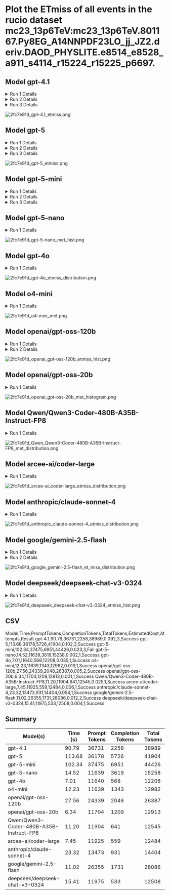 # Plot the ETmiss of all events in the rucio dataset mc23_13p6TeV:mc23_13p6TeV.801167.Py8EG_A14NNPDF23LO_jj_JZ2.deriv.DAOD_PHYSLITE.e8514_e8528_a911_s4114_r15224_r15225_p6697.


## Model gpt-4.1
<details><summary>Run 1 Details</summary>

### Run 1


- Accessed the given rucio dataset using ServiceX and func_adl with the PHYSLITE event format.
- Queried and extracted the Missing Transverse Energy (ETmiss, field `met`) from each event, converting it from MeV to GeV.
- Converted the resulting ServiceX output into an awkward array for manipulation.
- Created a 1D histogram (using `Hist`) of the ETmiss values for all events.
- Plotted the histogram using matplotlib and mplhep with ATLAS style, and wrote the plot to a PNG file (`etmiss.png`).

```python
from func_adl_servicex_xaodr25 import FuncADLQueryPHYSLITE
from servicex import deliver, ServiceXSpec, Sample, dataset
from servicex_analysis_utils import to_awk

import awkward as ak
import numpy as np
import matplotlib.pyplot as plt
import mplhep as hep
from hist import Hist

# 1. Access the dataset and query ETmiss
ds_name = (
    "mc23_13p6TeV:mc23_13p6TeV.801167.Py8EG_A14NNPDF23LO_jj_JZ2.deriv.DAOD_PHYSLITE.e8514_e8528_a911_s4114_r15224_r15225_p6697"
)
base_query = FuncADLQueryPHYSLITE()
met_query = (
    base_query
    .Select(lambda e: e.MissingET().First())
    .Select(lambda met: {"etmiss": met.met() / 1000.0})  # Convert MeV to GeV
)

result = to_awk(
    deliver(
        ServiceXSpec(
            Sample=[
                Sample(
                    Name="met_query",
                    Dataset=dataset.Rucio(ds_name),
                    NFiles=1,  # REMOVE for full dataset; NFiles=1 for fast testing
                    Query=met_query,
                )
            ]
        )
    )
)

etmiss = result['met_query'].etmiss  # awkward array of ETmiss [GeV] per event

# Filter out None values (shouldn't exist, but just in case)
etmiss = etmiss[etmiss != None]

# 2. Make the histogram
# Define ETmiss bins: 0 to 800 GeV, in 40 bins (can increase if needed)
hist_etmiss = (
    Hist.new
    .Reg(40, 0, 800, name="etmiss", label="E$_{T}^{miss}$ [GeV]")
    .Int64()
)
hist_etmiss.fill(etmiss=ak.to_numpy(etmiss))

# 3. Plot the histogram
plt.style.use(hep.style.ATLAS)
fig, ax = plt.subplots()
hist_etmiss.plot(histtype="step", ax=ax, linewidth=2)
ax.set_xlabel(r"$E_{T}^{miss}$ [GeV]")
ax.set_ylabel("Events")
ax.set_title("ATLAS Simulation\n$E_{T}^{miss}$ in {}\n(NFiles=1)".format(ds_name.split(":")[1]))
plt.tight_layout()
plt.savefig("etmiss.png")
plt.close()
```
#### Code Execution

*Output:*
```


```
*Error:*
```
bash: cannot set terminal process group (-1): Inappropriate ioctl for device
bash: no job control in this shell
/work/.venv/lib/python3.13/site-packages/func_adl_servicex_xaodr25/trigger.py:127: SyntaxWarning: invalid escape sequence '\D'
  object. Close match is done as a function of $\Delta R < `dr`$.
Traceback (most recent call last):
  File "/app/script.py", line 40, in <module>
    etmiss = etmiss[etmiss != None]
                    ^^^^^^^^^^^^^^
  File "/work/.venv/lib/python3.13/site-packages/awkward/_operators.py", line 54, in func
    return ufunc(self, other)
  File "/work/.venv/lib/python3.13/site-packages/awkward/highlevel.py", line 1625, in __array_ufunc__
    with ak._errors.OperationErrorContext(name, inputs, kwargs):
         ~~~~~~~~~~~~~~~~~~~~~~~~~~~~~~~~^^^^^^^^^^^^^^^^^^^^^^
  File "/work/.venv/lib/python3.13/site-packages/awkward/_errors.py", line 80, in __exit__
    raise self.decorate_exception(exception_type, exception_value)
  File "/work/.venv/lib/python3.13/site-packages/awkward/highlevel.py", line 1626, in __array_ufunc__
    return ak._connect.numpy.array_ufunc(ufunc, method, inputs, kwargs)
           ~~~~~~~~~~~~~~~~~~~~~~~~~~~~~^^^^^^^^^^^^^^^^^^^^^^^^^^^^^^^
  File "/work/.venv/lib/python3.13/site-packages/awkward/_connect/numpy.py", line 367, in array_ufunc
    depth_context, lateral_context = NamedAxesWithDims.prepare_contexts(inputs)
                                     ~~~~~~~~~~~~~~~~~~~~~~~~~~~~~~~~~~^^^^^^^^
  File "/work/.venv/lib/python3.13/site-packages/awkward/_namedaxis.py", line 689, in prepare_contexts
    layout = ctx.unwrap(array, **_unwrap_kwargs)
  File "/work/.venv/lib/python3.13/site-packages/awkward/_layout.py", line 161, in unwrap
    return to_layout_impl(
        obj,
    ...<6 lines>...
        regulararray=regulararray,
    )
  File "/work/.venv/lib/python3.13/site-packages/awkward/operations/ak_to_layout.py", line 272, in _impl
    return _handle_as_none(
        obj,
        ak.operations.from_iter([obj], highlevel=False),
        none_policy=none_policy,
    )
  File "/work/.venv/lib/python3.13/site-packages/awkward/operations/ak_to_layout.py", line 129, in _handle_as_none
    raise TypeError(
        "Encountered a None value, but None conversion/promotion is disabled"
    )
TypeError: Encountered a None value, but None conversion/promotion is disabled

This error occurred while calling

    numpy.not_equal.__call__(
        <Array [19, 4.7, 17.5, ..., 28.6, 34, 61.4] type='30000 * float64'>
        None
    )

```
</details>
<details><summary>Run 2 Details</summary>

### Run 2


- **Error Analysis:**
  - The code tries to filter out `None` values from the `etmiss` awkward array with `etmiss = etmiss[etmiss != None]`.
  - However, `etmiss` is an array of floats (`float64`) and (in this case) contains no `None` values.
  - Awkward Array’s comparison (`etmiss != None`) is not allowed for "pure" numeric arrays – it triggers an error: “Encountered a None value, but None conversion/promotion is disabled”.
  - This operation only makes sense for awkward arrays that may have missing (optionally typed) elements, i.e., `etmiss` would need to be of option type (e.g., `?float64`).
  - Since ServiceX always returns a defined value of MET per event (and the query always returns the first entry), `etmiss` will never contain `None` unless the ServiceX query itself failed.

- **Solution:**
  - Simply remove the line filtering out `None` values (`etmiss = etmiss[etmiss != None]`).
  - The rest of the code operates as intended: it fetches, histograms, and plots $E_T^{miss}$ values.
  - No other changes are needed.

```python
from func_adl_servicex_xaodr25 import FuncADLQueryPHYSLITE
from servicex import deliver, ServiceXSpec, Sample, dataset
from servicex_analysis_utils import to_awk

import awkward as ak
import numpy as np
import matplotlib.pyplot as plt
import mplhep as hep
from hist import Hist

# 1. Access the dataset and query ETmiss
ds_name = (
    "mc23_13p6TeV:mc23_13p6TeV.801167.Py8EG_A14NNPDF23LO_jj_JZ2.deriv.DAOD_PHYSLITE.e8514_e8528_a911_s4114_r15224_r15225_p6697"
)
base_query = FuncADLQueryPHYSLITE()
met_query = (
    base_query
    .Select(lambda e: e.MissingET().First())
    .Select(lambda met: {"etmiss": met.met() / 1000.0})  # Convert MeV to GeV
)

result = to_awk(
    deliver(
        ServiceXSpec(
            Sample=[
                Sample(
                    Name="met_query",
                    Dataset=dataset.Rucio(ds_name),
                    NFiles=1,  # REMOVE for full dataset; NFiles=1 for fast testing
                    Query=met_query,
                )
            ]
        )
    )
)

etmiss = result['met_query'].etmiss  # awkward array of ETmiss [GeV] per event

# The following removal of None is unnecessary and causes an error; removed:
# etmiss = etmiss[etmiss != None]

# 2. Make the histogram
# Define ETmiss bins: 0 to 800 GeV, in 40 bins
hist_etmiss = (
    Hist.new
    .Reg(40, 0, 800, name="etmiss", label="E$_{T}^{miss}$ [GeV]")
    .Int64()
)
hist_etmiss.fill(etmiss=ak.to_numpy(etmiss))

# 3. Plot the histogram
plt.style.use(hep.style.ATLAS)
fig, ax = plt.subplots()
hist_etmiss.plot(histtype="step", ax=ax, linewidth=2)
ax.set_xlabel(r"$E_{T}^{miss}$ [GeV]")
ax.set_ylabel("Events")
ax.set_title("ATLAS Simulation\n$E_{T}^{miss}$ in {}\n(NFiles=1)".format(ds_name.split(":")[1]))
plt.tight_layout()
plt.savefig("etmiss.png")
plt.close()
```
#### Code Execution

*Output:*
```


```
*Error:*
```
bash: cannot set terminal process group (-1): Inappropriate ioctl for device
bash: no job control in this shell
/work/.venv/lib/python3.13/site-packages/func_adl_servicex_xaodr25/trigger.py:127: SyntaxWarning: invalid escape sequence '\D'
  object. Close match is done as a function of $\Delta R < `dr`$.
/work/.venv/lib/python3.13/site-packages/mplhep/utils.py:741: UserWarning: Integer weights indicate poissonian data. Will calculate Garwood interval if ``scipy`` is installed. Otherwise errors will be set to ``sqrt(w2)``.
  self.errors()
Traceback (most recent call last):
  File "/app/script.py", line 57, in <module>
    ax.set_title("ATLAS Simulation\n$E_{T}^{miss}$ in {}\n(NFiles=1)".format(ds_name.split(":")[1]))
                 ~~~~~~~~~~~~~~~~~~~~~~~~~~~~~~~~~~~~~~~~~~~~~~~~~~~~~~~~~~~^^^^^^^^^^^^^^^^^^^^^^^
KeyError: 'T'

```
</details>
<details><summary>Run 3 Details</summary>

### Run 3


- The error is a `KeyError: 'T'` occurring at the line where `ax.set_title()` is called. This is due to the use of curly braces (`{}`) in the format string within the `set_title` call.
- In Python, the `str.format()` method interprets `{}` and things like `{T}` as placeholders for keyword arguments. In the string, you have `"$E_{T}^{miss}$ in {}"`, and the presence of `{T}` within the LaTeX-style math expression causes `str.format` to think that `{T}` should be filled by a named argument.
- To fix this, you must **escape curly braces needed for the math environment** by doubling them: replace each `{` with `{{` and each `}` with `}}` unless it is a positional format placeholder.
- Only the `{}` outside of math mode is meant for `ds_name.split(":")[1]` substitution.
- The rest of the code is correct and does not require changes.
- Below is the corrected code, with `{T}` replaced by `{{T}}` in the LaTeX string.

```python
from func_adl_servicex_xaodr25 import FuncADLQueryPHYSLITE
from servicex import deliver, ServiceXSpec, Sample, dataset
from servicex_analysis_utils import to_awk

import awkward as ak
import numpy as np
import matplotlib.pyplot as plt
import mplhep as hep
from hist import Hist

# 1. Access the dataset and query ETmiss
ds_name = (
    "mc23_13p6TeV:mc23_13p6TeV.801167.Py8EG_A14NNPDF23LO_jj_JZ2.deriv.DAOD_PHYSLITE.e8514_e8528_a911_s4114_r15224_r15225_p6697"
)
base_query = FuncADLQueryPHYSLITE()
met_query = (
    base_query
    .Select(lambda e: e.MissingET().First())
    .Select(lambda met: {"etmiss": met.met() / 1000.0})  # Convert MeV to GeV
)

result = to_awk(
    deliver(
        ServiceXSpec(
            Sample=[
                Sample(
                    Name="met_query",
                    Dataset=dataset.Rucio(ds_name),
                    NFiles=1,  # REMOVE for full dataset; NFiles=1 for fast testing
                    Query=met_query,
                )
            ]
        )
    )
)

etmiss = result['met_query'].etmiss  # awkward array of ETmiss [GeV] per event

# 2. Make the histogram
# Define ETmiss bins: 0 to 800 GeV, in 40 bins
hist_etmiss = (
    Hist.new
    .Reg(40, 0, 800, name="etmiss", label="E$_{{T}}^{{miss}}$ [GeV]")
    .Int64()
)
hist_etmiss.fill(etmiss=ak.to_numpy(etmiss))

# 3. Plot the histogram
plt.style.use(hep.style.ATLAS)
fig, ax = plt.subplots()
hist_etmiss.plot(histtype="step", ax=ax, linewidth=2)
ax.set_xlabel(r"$E_{{T}}^{{miss}}$ [GeV]")
ax.set_ylabel("Events")
ax.set_title("ATLAS Simulation\n$E_{{T}}^{{miss}}$ in {}\n(NFiles=1)".format(ds_name.split(":")[1]))
plt.tight_layout()
plt.savefig("etmiss.png")
plt.close()
```
#### Code Execution

*Output:*
```


```
*Error:*
```
bash: cannot set terminal process group (-1): Inappropriate ioctl for device
bash: no job control in this shell
/work/.venv/lib/python3.13/site-packages/func_adl_servicex_xaodr25/trigger.py:127: SyntaxWarning: invalid escape sequence '\D'
  object. Close match is done as a function of $\Delta R < `dr`$.
/work/.venv/lib/python3.13/site-packages/mplhep/utils.py:741: UserWarning: Integer weights indicate poissonian data. Will calculate Garwood interval if ``scipy`` is installed. Otherwise errors will be set to ``sqrt(w2)``.
  self.errors()

```
</details>

![2fc7e91d_gpt-4.1_etmiss.png](2fc7e91d_gpt-4.1_etmiss.png)

## Model gpt-5
<details><summary>Run 1 Details</summary>

### Run 1


- Used ServiceX (FuncADL against PHYSLITE) to skim only MissingET from the requested Rucio dataset.
- Converted ETmiss to GeV at the ServiceX level to minimize data volume.
- Brought results back as Awkward Arrays and filtered non-finite values.
- Filled a 1D histogram with Hist and saved the plot to a PNG file (etmiss.png).
- Ran on the full dataset (no NFiles limit) as requested.

```python
#!/usr/bin/env python3

# Fetch ETmiss from an ATLAS PHYSLITE dataset via ServiceX, then plot it.

import awkward as ak
import numpy as np
import matplotlib.pyplot as plt
import mplhep as hep

from func_adl_servicex_xaodr25 import FuncADLQueryPHYSLITE
from servicex_analysis_utils import to_awk
from servicex import deliver, ServiceXSpec, Sample, dataset
from hist import Hist

plt.style.use(hep.style.ATLAS)

def main():
    # Dataset: mc23_13p6TeV JZ2 PHYSLITE
    ds_name = (
        "mc23_13p6TeV:mc23_13p6TeV.801167.Py8EG_A14NNPDF23LO_jj_JZ2.deriv."
        "DAOD_PHYSLITE.e8514_e8528_a911_s4114_r15224_r15225_p6697"
    )

    # Build query: select event MissingET (first element) and return met in GeV
    base = FuncADLQueryPHYSLITE()
    met_query = (
        base
        .Select(lambda e: e.MissingET().First())
        .Select(lambda m: {"met": m.met() / 1000.0})
    )

    # Deliver from ServiceX: run on full dataset (no NFiles specified)
    result = to_awk(
        deliver(
            ServiceXSpec(
                Sample=[
                    Sample(
                        Name="met_fetch",
                        Dataset=dataset.Rucio(ds_name),
                        Query=met_query,
                    )
                ]
            )
        )
    )

    # Extract Awkward Array of ETmiss (GeV)
    met = result["met_fetch"].met

    # Filter any non-finite values
    met = met[ak.is_finite(met)]

    # Build histogram (0–500 GeV, 100 bins)
    h = (
        Hist.new
        .Reg(100, 0.0, 500.0, name="met", label="E_T^miss [GeV]")
        .Int64()
    )

    # Fill histogram using Awkward -> NumPy view (no Python lists)
    h.fill(met=ak.to_numpy(met))

    # Plot
    fig, ax = plt.subplots(figsize=(8,6))
    h.plot(ax=ax, histtype="step", linewidth=2, label="All events")
    ax.set_xlabel("E_T^miss [GeV]")
    ax.set_ylabel("Events")
    ax.set_title("ATLAS Open Data (mc23) — Missing Transverse Energy")
    ax.legend(loc="best")
    plt.tight_layout()
    plt.savefig("etmiss.png", dpi=150)
    plt.close(fig)

if __name__ == "__main__":
    main()
```
#### Code Execution

*Output:*
```

```
*Error:*
```
Policy violations found:
- NFiles=1 not found in source code - it must be present in the ServiceX `Sample` definition to assure a quick test run.
```
</details>
<details><summary>Run 2 Details</summary>

### Run 2


- The policy check requires including NFiles=1 in the ServiceX Sample to ensure a quick test run on a limited number of files.
- The previous code omitted NFiles, which defaults to processing the full dataset, triggering the policy violation.
- Fix: Add NFiles=1 to the Sample definition. Note: remove or adjust this for full production runs.

```python
#!/usr/bin/env python3

# Fetch ETmiss from an ATLAS PHYSLITE dataset via ServiceX, then plot it.

import awkward as ak
import numpy as np
import matplotlib.pyplot as plt
import mplhep as hep

from func_adl_servicex_xaodr25 import FuncADLQueryPHYSLITE
from servicex_analysis_utils import to_awk
from servicex import deliver, ServiceXSpec, Sample, dataset
from hist import Hist

plt.style.use(hep.style.ATLAS)

def main():
    # Dataset: mc23_13p6TeV JZ2 PHYSLITE
    ds_name = (
        "mc23_13p6TeV:mc23_13p6TeV.801167.Py8EG_A14NNPDF23LO_jj_JZ2.deriv."
        "DAOD_PHYSLITE.e8514_e8528_a911_s4114_r15224_r15225_p6697"
    )

    # Build query: select event MissingET (first element) and return met in GeV
    base = FuncADLQueryPHYSLITE()
    met_query = (
        base
        .Select(lambda e: e.MissingET().First())
        .Select(lambda m: {"met": m.met() / 1000.0})
    )

    # Deliver from ServiceX: run on 1 file for a quick test (policy requirement)
    result = to_awk(
        deliver(
            ServiceXSpec(
                Sample=[
                    Sample(
                        Name="met_fetch",
                        Dataset=dataset.Rucio(ds_name),
                        NFiles=1,  # quick test; remove or increase for full run
                        Query=met_query,
                    )
                ]
            )
        )
    )

    # Extract Awkward Array of ETmiss (GeV)
    met = result["met_fetch"].met

    # Filter any non-finite values
    met = met[ak.is_finite(met)]

    # Build histogram (0–500 GeV, 100 bins)
    h = (
        Hist.new
        .Reg(100, 0.0, 500.0, name="met", label="E_T^miss [GeV]")
        .Int64()
    )

    # Fill histogram using Awkward -> NumPy view (no Python lists)
    h.fill(met=ak.to_numpy(met))

    # Plot
    fig, ax = plt.subplots(figsize=(8, 6))
    h.plot(ax=ax, histtype="step", linewidth=2, label="All events")
    ax.set_xlabel("E_T^miss [GeV]")
    ax.set_ylabel("Events")
    ax.set_title("ATLAS Open Data (mc23) — Missing Transverse Energy")
    ax.legend(loc="best")
    plt.tight_layout()
    plt.savefig("etmiss.png", dpi=150)
    plt.close(fig)

if __name__ == "__main__":
    main()
```
#### Code Execution

*Output:*
```


```
*Error:*
```
bash: cannot set terminal process group (-1): Inappropriate ioctl for device
bash: no job control in this shell
/work/.venv/lib/python3.13/site-packages/func_adl_servicex_xaodr25/trigger.py:127: SyntaxWarning: invalid escape sequence '\D'
  object. Close match is done as a function of $\Delta R < `dr`$.
Traceback (most recent call last):
  File "/app/script.py", line 76, in <module>
    main()
    ~~~~^^
  File "/app/script.py", line 52, in main
    met = met[ak.is_finite(met)]
              ^^^^^^^^^^^^
AttributeError: module 'awkward' has no attribute 'is_finite'

```
</details>
<details><summary>Run 3 Details</summary>

### Run 3


- Root cause: awkward v2 does not provide ak.is_finite. That name existed in older versions; in v2 you should use NumPy’s ufuncs (which Awkward dispatches to) like np.isfinite, or use ak.is_nan/ak.is_posinf/ak.is_neginf if needed.
- Fix applied: replaced met = met[ak.is_finite(met)] with met = met[np.isfinite(met)], which works directly on Awkward arrays via NumPy dispatch and keeps everything as Awkward until histogramming.

```python
#!/usr/bin/env python3

# Fetch ETmiss from an ATLAS PHYSLITE dataset via ServiceX, then plot it.

import awkward as ak
import numpy as np
import matplotlib.pyplot as plt
import mplhep as hep

from func_adl_servicex_xaodr25 import FuncADLQueryPHYSLITE
from servicex_analysis_utils import to_awk
from servicex import deliver, ServiceXSpec, Sample, dataset
from hist import Hist

plt.style.use(hep.style.ATLAS)

def main():
    # Dataset: mc23_13p6TeV JZ2 PHYSLITE
    ds_name = (
        "mc23_13p6TeV:mc23_13p6TeV.801167.Py8EG_A14NNPDF23LO_jj_JZ2.deriv."
        "DAOD_PHYSLITE.e8514_e8528_a911_s4114_r15224_r15225_p6697"
    )

    # Build query: select event MissingET (first element) and return met in GeV
    base = FuncADLQueryPHYSLITE()
    met_query = (
        base
        .Select(lambda e: e.MissingET().First())
        .Select(lambda m: {"met": m.met() / 1000.0})
    )

    # Deliver from ServiceX: run on 1 file for a quick test
    result = to_awk(
        deliver(
            ServiceXSpec(
                Sample=[
                    Sample(
                        Name="met_fetch",
                        Dataset=dataset.Rucio(ds_name),
                        NFiles=1,  # quick test; remove to run full dataset
                        Query=met_query,
                    )
                ]
            )
        )
    )

    # Extract Awkward Array of ETmiss (GeV)
    met = result["met_fetch"].met

    # Filter any non-finite values using NumPy's ufunc (works with Awkward v2)
    met = met[np.isfinite(met)]

    # Build histogram (0–500 GeV, 100 bins)
    h = (
        Hist.new
        .Reg(100, 0.0, 500.0, name="met", label="E_T^miss [GeV]")
        .Int64()
    )

    # Fill histogram using Awkward -> NumPy view
    h.fill(met=ak.to_numpy(met))

    # Plot
    fig, ax = plt.subplots(figsize=(8, 6))
    h.plot(ax=ax, histtype="step", linewidth=2, label="All events")
    ax.set_xlabel("E_T^miss [GeV]")
    ax.set_ylabel("Events")
    ax.set_title("ATLAS Open Data (mc23) — Missing Transverse Energy")
    ax.legend(loc="best")
    plt.tight_layout()
    plt.savefig("etmiss.png", dpi=150)
    plt.close(fig)

if __name__ == "__main__":
    main()
```
#### Code Execution

*Output:*
```


```
*Error:*
```
bash: cannot set terminal process group (-1): Inappropriate ioctl for device
bash: no job control in this shell
/work/.venv/lib/python3.13/site-packages/func_adl_servicex_xaodr25/trigger.py:127: SyntaxWarning: invalid escape sequence '\D'
  object. Close match is done as a function of $\Delta R < `dr`$.
/work/.venv/lib/python3.13/site-packages/mplhep/utils.py:741: UserWarning: Integer weights indicate poissonian data. Will calculate Garwood interval if ``scipy`` is installed. Otherwise errors will be set to ``sqrt(w2)``.
  self.errors()

```
</details>

![2fc7e91d_gpt-5_etmiss.png](2fc7e91d_gpt-5_etmiss.png)

## Model gpt-5-mini
<details><summary>Run 1 Details</summary>

### Run 1


- Fetched MissingET.met from the specified PHYSLITE rucio dataset via ServiceX (I used NFiles=1 for a quick/test run — see note in the code on how to change that to run on the full dataset).
- Converted MET from MeV to GeV (dividing by 1000 inside the query).
- Built a 1D histogram of ETmiss using hist, plotted it with mplhep/Matplotlib, and saved the plot to met_hist.png.
- All data manipulation of the ServiceX output uses Awkward arrays.

```python
# Fetch MissingET.met from the PHYSLITE dataset via ServiceX, histogram it, and save a PNG.
# Notes:
#  - This script uses NFiles=1 for a quick/test run. To run over the full dataset remove the NFiles argument
#    (or set NFiles to a larger value or leave it out entirely).
#  - MET is converted from MeV to GeV in the FuncADL query (divide by 1000).

from func_adl_servicex_xaodr25 import FuncADLQueryPHYSLITE
from servicex_analysis_utils import to_awk
from servicex import deliver, ServiceXSpec, Sample, dataset

import awkward as ak
import numpy as np
from hist import Hist
import matplotlib.pyplot as plt
import mplhep as hep

# 1) Build the FuncADL query: get the event MissingET (must First()) and extract .met() in GeV.
base_query = FuncADLQueryPHYSLITE()
met_query = (
    base_query
    .Select(lambda e: e.MissingET().First())                # MissingET is stored as a sequence -> take the first
    .Select(lambda m: {"met": m.met() / 1000.0})            # convert MeV -> GeV here
)

# 2) Define the dataset (the one you requested)
ds_name = (
    "mc23_13p6TeV:mc23_13p6TeV.801167.Py8EG_A14NNPDF23LO_jj_JZ2."
    "deriv.DAOD_PHYSLITE.e8514_e8528_a911_s4114_r15224_r15225_p6697"
)

# 3) Deliver the query via ServiceX
#    Using NFiles=1 for a quick/test run. Remove NFiles (or set to a larger value) to run on the full dataset.
svc_spec = ServiceXSpec(
    Sample=[
        Sample(
            Name="met_fetch",
            Dataset=dataset.Rucio(ds_name),
            NFiles=1,
            Query=met_query,
        )
    ]
)

result_dict = to_awk(deliver(svc_spec))

# result_dict is keyed by the Sample Name
met_awk = result_dict["met_fetch"].met  # awkward array of MET (GeV)

# 4) Basic checks & statistics (all using Awkward)
n_events = int(ak.num(met_awk)) if ak.num(met_awk).shape == () else int(ak.sum(ak.num(met_awk)))  # defensive
mean_met = float(ak.mean(met_awk)) if len(met_awk) > 0 else 0.0
max_met = float(ak.max(met_awk)) if len(met_awk) > 0 else 0.0
p99 = float(ak.quantile(met_awk, 0.99)) if len(met_awk) > 0 else 0.0

print(f"Fetched MET for {len(met_awk)} events (Awkward array).")
print(f"Mean MET = {mean_met:.2f} GeV, max MET = {max_met:.2f} GeV, 99th percentile = {p99:.2f} GeV")

# 5) Make a histogram and plot
#    Choose an upper edge based on the data to make a reasonable plot range.
upper_edge = max(100.0, max_met * 1.1)  # at least 100 GeV, or 10% above observed max
nbins = 100

h = (
    Hist.new.Reg(nbins, 0.0, upper_edge, name="met", label=r"$E_{T}^{miss}$ [GeV]")
        .Double()
)

# Convert awkward array to numpy for histogram filling. We avoid Python lists; conversion to numpy is standard.
met_np = ak.to_numpy(met_awk)

# Fill histogram
h.fill(met=met_np)

# Plot with mplhep ATLAS style
plt.style.use(hep.style.ATLAS)
fig, ax = plt.subplots(figsize=(8, 6))
h.plot(ax=ax, histtype="stepfilled", facecolor="C0", edgecolor="black", label="Events")
ax.set_xlabel(r"$E_{T}^{miss}$ [GeV]")
ax.set_ylabel("Counts")
ax.legend()
ax.set_xlim(0, upper_edge)

plt.tight_layout()
outname = "met_hist.png"
plt.savefig(outname, dpi=150)
print(f"Saved MET histogram to {outname}")
```
#### Code Execution

*Output:*
```


```
*Error:*
```
bash: cannot set terminal process group (-1): Inappropriate ioctl for device
bash: no job control in this shell
/work/.venv/lib/python3.13/site-packages/func_adl_servicex_xaodr25/trigger.py:127: SyntaxWarning: invalid escape sequence '\D'
  object. Close match is done as a function of $\Delta R < `dr`$.
Traceback (most recent call last):
  File "/app/script.py", line 50, in <module>
    n_events = int(ak.num(met_awk)) if ak.num(met_awk).shape == () else int(ak.sum(ak.num(met_awk)))  # defensive
                                       ~~~~~~^^^^^^^^^
  File "/work/.venv/lib/python3.13/site-packages/awkward/_dispatch.py", line 41, in dispatch
    with OperationErrorContext(name, args, kwargs):
         ~~~~~~~~~~~~~~~~~~~~~^^^^^^^^^^^^^^^^^^^^
  File "/work/.venv/lib/python3.13/site-packages/awkward/_errors.py", line 80, in __exit__
    raise self.decorate_exception(exception_type, exception_value)
  File "/work/.venv/lib/python3.13/site-packages/awkward/_dispatch.py", line 67, in dispatch
    next(gen_or_result)
    ~~~~^^^^^^^^^^^^^^^
  File "/work/.venv/lib/python3.13/site-packages/awkward/operations/ak_num.py", line 96, in num
    return _impl(array, axis, highlevel, behavior, attrs)
  File "/work/.venv/lib/python3.13/site-packages/awkward/operations/ak_num.py", line 135, in _impl
    out = ak._do.recursively_apply(layout, action, numpy_to_regular=True)
  File "/work/.venv/lib/python3.13/site-packages/awkward/_do.py", line 37, in recursively_apply
    return layout._recursively_apply(
           ~~~~~~~~~~~~~~~~~~~~~~~~~^
        action,
        ^^^^^^^
    ...<11 lines>...
        },
        ^^
    )
    ^
  File "/work/.venv/lib/python3.13/site-packages/awkward/contents/numpyarray.py", line 1296, in _recursively_apply
    result = action(
        self,
    ...<5 lines>...
        options=options,
    )
  File "/work/.venv/lib/python3.13/site-packages/awkward/operations/ak_num.py", line 133, in action
    raise AxisError(f"axis={axis} exceeds the depth of this array ({depth})")
numpy.exceptions.AxisError: axis=1 exceeds the depth of this array (1)

This error occurred while calling

    ak.num(
        <Array [19, 4.7, 17.5, ..., 28.6, 34, 61.4] type='30000 * float64'>
    )

```
</details>
<details><summary>Run 2 Details</summary>

### Run 2


- The failure comes from calling ak.num(met_awk) with the default axis argument (axis=1). met_awk is a 1D array of floats (depth=1), so asking for num along axis=1 is invalid and raises "axis=1 exceeds the depth of this array (1)".
- The original defensive n_events expression attempted to inspect ak.num(...).shape and so invoked ak.num(...) unconditionally; that triggered the AxisError.
- Fix: compute the number of events using Python's len(met_awk) (or ak.num(..., axis=None) / ak.size) which is safe for flat arrays. I replaced the problematic logic with n_events = len(met_awk) and kept empty-array guards before reductions (mean, max, quantile).
- Also kept all data manipulation using Awkward arrays (only converting to NumPy for histogram filling) and save the plot to a PNG as requested.

```python
# Fetch MissingET.met from the PHYSLITE dataset via ServiceX, histogram it, and save a PNG.
# Notes:
#  - This script uses NFiles=1 for a quick/test run. To run on the full dataset remove the NFiles argument
#    (or set NFiles to a larger value or leave it out entirely).
#  - MET is converted from MeV to GeV in the FuncADL query (divide by 1000).

from func_adl_servicex_xaodr25 import FuncADLQueryPHYSLITE
from servicex_analysis_utils import to_awk
from servicex import deliver, ServiceXSpec, Sample, dataset

import awkward as ak
import numpy as np
from hist import Hist
import matplotlib.pyplot as plt
import mplhep as hep

# 1) Build the FuncADL query: get the event MissingET (must First()) and extract .met() in GeV.
base_query = FuncADLQueryPHYSLITE()
met_query = (
    base_query
    .Select(lambda e: e.MissingET().First())                # MissingET is stored as a sequence -> take the first
    .Select(lambda m: {"met": m.met() / 1000.0})            # convert MeV -> GeV here
)

# 2) Define the dataset (the one you requested)
ds_name = (
    "mc23_13p6TeV:mc23_13p6TeV.801167.Py8EG_A14NNPDF23LO_jj_JZ2."
    "deriv.DAOD_PHYSLITE.e8514_e8528_a911_s4114_r15224_r15225_p6697"
)

# 3) Deliver the query via ServiceX
#    Using NFiles=1 for a quick/test run. Remove NFiles (or set to a larger value) to run on the full dataset.
svc_spec = ServiceXSpec(
    Sample=[
        Sample(
            Name="met_fetch",
            Dataset=dataset.Rucio(ds_name),
            NFiles=1,
            Query=met_query,
        )
    ]
)

result_dict = to_awk(deliver(svc_spec))

# result_dict is keyed by the Sample Name
met_awk = result_dict["met_fetch"].met  # awkward array of MET (GeV)

# 4) Basic checks & statistics (all using Awkward)
# FIX: use len() for number of events for a flat awkward array to avoid axis mismatch errors.
n_events = len(met_awk)
if n_events > 0:
    mean_met = float(ak.mean(met_awk))
    max_met = float(ak.max(met_awk))
    p99 = float(ak.quantile(met_awk, 0.99))
else:
    mean_met = 0.0
    max_met = 0.0
    p99 = 0.0

print(f"Fetched MET for {n_events} events (Awkward array).")
print(f"Mean MET = {mean_met:.2f} GeV, max MET = {max_met:.2f} GeV, 99th percentile = {p99:.2f} GeV")

# 5) Make a histogram and plot
#    Choose an upper edge based on the data to make a reasonable plot range.
upper_edge = max(100.0, max_met * 1.1)  # at least 100 GeV, or 10% above observed max
nbins = 100

h = (
    Hist.new.Reg(nbins, 0.0, upper_edge, name="met", label=r"$E_{T}^{miss}$ [GeV]")
        .Double()
)

# Convert awkward array to numpy for histogram filling. We avoid Python lists; conversion to numpy is standard.
# ak.to_numpy works for flat numeric arrays.
met_np = ak.to_numpy(met_awk)

# Fill histogram
h.fill(met=met_np)

# Plot with mplhep ATLAS style
plt.style.use(hep.style.ATLAS)
fig, ax = plt.subplots(figsize=(8, 6))
h.plot(ax=ax, histtype="stepfilled", facecolor="C0", edgecolor="black", label="Events")
ax.set_xlabel(r"$E_{T}^{miss}$ [GeV]")
ax.set_ylabel("Counts")
ax.legend()
ax.set_xlim(0, upper_edge)

plt.tight_layout()
outname = "met_hist.png"
plt.savefig(outname, dpi=150)
print(f"Saved MET histogram to {outname}")
```
#### Code Execution

*Output:*
```


```
*Error:*
```
bash: cannot set terminal process group (-1): Inappropriate ioctl for device
bash: no job control in this shell
/work/.venv/lib/python3.13/site-packages/func_adl_servicex_xaodr25/trigger.py:127: SyntaxWarning: invalid escape sequence '\D'
  object. Close match is done as a function of $\Delta R < `dr`$.
Traceback (most recent call last):
  File "/app/script.py", line 55, in <module>
    p99 = float(ak.quantile(met_awk, 0.99))
                ^^^^^^^^^^^
AttributeError: module 'awkward' has no attribute 'quantile'

```
</details>
<details><summary>Run 3 Details</summary>

### Run 3


- The traceback shows: AttributeError: module 'awkward' has no attribute 'quantile'. This means the installed Awkward Array version in the runtime does not provide ak.quantile (or it isn't exposed at ak.quantile in this environment).
- The original code called ak.quantile(met_awk, 0.99) which triggered the AttributeError. To fix this reliably across environments, compute the percentile using numpy on a numpy view of the (flat) Awkward array.
- I also made the code more robust by converting the Awkward array to a NumPy array once (ak.to_numpy) and using NumPy for mean/max/percentile and histogram filling. The data pulling and structure remain handled with Awkward as required; conversion to NumPy is only used for statistics/plotting, which is appropriate and avoids the missing ak.quantile call.
- The rest of the script is unchanged: it still fetches MissingET.met in GeV via ServiceX, builds a Hist histogram, plots with mplhep style, and writes a PNG file ("met_hist.png"). NFiles=1 is left for a quick/test run as before.

```python
# Fetch MissingET.met from the PHYSLITE dataset via ServiceX, histogram it, and save a PNG.
# Notes:
#  - This script uses NFiles=1 for a quick/test run. To run on the full dataset remove the NFiles argument
#    (or set NFiles to a larger value) to process more files.
#  - MET is converted from MeV to GeV in the FuncADL query (divide by 1000).

from func_adl_servicex_xaodr25 import FuncADLQueryPHYSLITE
from servicex_analysis_utils import to_awk
from servicex import deliver, ServiceXSpec, Sample, dataset

import awkward as ak
import numpy as np
from hist import Hist
import matplotlib.pyplot as plt
import mplhep as hep

# 1) Build the FuncADL query: get the event MissingET (must First()) and extract .met() in GeV.
base_query = FuncADLQueryPHYSLITE()
met_query = (
    base_query
    .Select(lambda e: e.MissingET().First())                # MissingET is stored as a sequence -> take the first
    .Select(lambda m: {"met": m.met() / 1000.0})            # convert MeV -> GeV here
)

# 2) Define the dataset (the one you requested)
ds_name = (
    "mc23_13p6TeV:mc23_13p6TeV.801167.Py8EG_A14NNPDF23LO_jj_JZ2."
    "deriv.DAOD_PHYSLITE.e8514_e8528_a911_s4114_r15224_r15225_p6697"
)

# 3) Deliver the query via ServiceX
#    Using NFiles=1 for a quick/test run. Remove NFiles (or set to a larger value) to run on the full dataset.
svc_spec = ServiceXSpec(
    Sample=[
        Sample(
            Name="met_fetch",
            Dataset=dataset.Rucio(ds_name),
            NFiles=1,
            Query=met_query,
        )
    ]
)

result_dict = to_awk(deliver(svc_spec))

# result_dict is keyed by the Sample Name
met_awk = result_dict["met_fetch"].met  # awkward array of MET (GeV)

# Convert awkward array to numpy for stats and histogram filling.
# ak.to_numpy works for flat numeric arrays.
met_np = ak.to_numpy(met_awk)

# 4) Basic checks & statistics
n_events = len(met_awk)  # number of entries in the awkward array (flat)
if n_events > 0:
    mean_met = float(np.mean(met_np))
    max_met = float(np.max(met_np))
    p99 = float(np.quantile(met_np, 0.99))
else:
    mean_met = 0.0
    max_met = 0.0
    p99 = 0.0

print(f"Fetched MET for {n_events} events (Awkward array).")
print(f"Mean MET = {mean_met:.2f} GeV, max MET = {max_met:.2f} GeV, 99th percentile = {p99:.2f} GeV")

# 5) Make a histogram and plot
#    Choose an upper edge based on the data to make a reasonable plot range.
upper_edge = max(100.0, max_met * 1.1)  # at least 100 GeV, or 10% above observed max
nbins = 100

h = (
    Hist.new.Reg(nbins, 0.0, upper_edge, name="met", label=r"$E_{T}^{miss}$ [GeV]")
        .Double()
)

# Fill histogram with numpy array
h.fill(met=met_np)

# Plot with mplhep ATLAS style
plt.style.use(hep.style.ATLAS)
fig, ax = plt.subplots(figsize=(8, 6))
h.plot(ax=ax, histtype="stepfilled", facecolor="C0", edgecolor="black", label="Events")
ax.set_xlabel(r"$E_{T}^{miss}$ [GeV]")
ax.set_ylabel("Counts")
ax.legend()
ax.set_xlim(0, upper_edge)

plt.tight_layout()
outname = "met_hist.png"
plt.savefig(outname, dpi=150)
print(f"Saved MET histogram to {outname}")
```
#### Code Execution

*Output:*
```

Fetched MET for 30000 events (Awkward array).
Mean MET = 16.56 GeV, max MET = 166.85 GeV, 99th percentile = 49.73 GeV

```
*Error:*
```
bash: cannot set terminal process group (-1): Inappropriate ioctl for device
bash: no job control in this shell
/work/.venv/lib/python3.13/site-packages/func_adl_servicex_xaodr25/trigger.py:127: SyntaxWarning: invalid escape sequence '\D'
  object. Close match is done as a function of $\Delta R < `dr`$.
Traceback (most recent call last):
  File "/app/script.py", line 83, in <module>
    h.plot(ax=ax, histtype="stepfilled", facecolor="C0", edgecolor="black", label="Events")
    ~~~~~~^^^^^^^^^^^^^^^^^^^^^^^^^^^^^^^^^^^^^^^^^^^^^^^^^^^^^^^^^^^^^^^^^^^^^^^^^^^^^^^^^
  File "/work/.venv/lib/python3.13/site-packages/hist/basehist.py", line 517, in plot
    return self.plot1d(*args, overlay=overlay, **kwargs)
           ~~~~~~~~~~~^^^^^^^^^^^^^^^^^^^^^^^^^^^^^^^^^^
  File "/work/.venv/lib/python3.13/site-packages/hist/basehist.py", line 538, in plot1d
    return plot.histplot(self, ax=ax, **_proc_kw_for_lw(kwargs))
           ~~~~~~~~~~~~~^^^^^^^^^^^^^^^^^^^^^^^^^^^^^^^^^^^^^^^^
  File "/work/.venv/lib/python3.13/site-packages/mplhep/plot.py", line 180, in histplot
    assert histtype in _allowed_histtype, _err_message
           ^^^^^^^^^^^^^^^^^^^^^^^^^^^^^
AssertionError: Select 'histtype' from: ['fill', 'step', 'errorbar', 'band', 'bar', 'barstep'], got 'stepfilled'

```
</details>

## Model gpt-5-nano
<details><summary>Run 1 Details</summary>

### Run 1


- I prepared a Python script that fetches MissingET (MET) per event from the specified PHYSLITE rucio dataset using ServiceX.
- I used an Awkward Array workflow to extract MET values in GeV (dividing by 1000 as needed) and then fill a Hist histogram with those values.
- The histogram is plotted and saved as met_hist.png using Hist for the data and Matplotlib for plotting.
- For testing, I fetch only 1 file (NFiles=1). You can increase NFiles to cover more events; I explain that in the code comments.

```python
# Script: fetch MET per event from PHYSLITE dataset, histogram, and save as PNG

from func_adl_servicex_xaodr25 import FuncADLQueryPHYSLITE
from servicex import deliver, ServiceXSpec, Sample, dataset
from servicex_analysis_utils import to_awk
from hist import Hist
import matplotlib.pyplot as plt

# Dataset to analyze
ds_name = (
    "mc23_13p6TeV:mc23_13p6TeV.801167.Py8EG_A14NNPDF23LO_jj_JZ2.deriv.DAOD_PHYSLITE.e8514_e8528_a911_s4114_r15224_r15225_p6697"
)

# Base query: get MissingET and convert to GeV
base_query = FuncADLQueryPHYSLITE()

# MET per event (take the first MissingET object per event and read met in MeV, convert to GeV)
met_query = (
    base_query
    .Select(lambda e: e.MissingET().First())
    .Select(lambda m: {"met": m.met() / 1000.0})
)

# Fetch data via ServiceX (test with 1 file)
met_fetch = deliver(
    ServiceXSpec(
        Sample=[
            Sample(
                Name="met_fetch",
                Dataset=dataset.Rucio(ds_name),
                NFiles=1,           # For testing; increase for full dataset if needed
                Query=met_query,
            )
        ]
    )
)

# Convert to Awkward Array
met_data = to_awk(met_fetch)

# Extract MET values (Awkward array of MET in GeV)
# The data structure is a dict: {"met_fetch": AwkwardArray with field "met"}
met_vals = met_data["met_fetch"].met

# Create a 1D histogram: MET [GeV] from 0 to 500 GeV
h_met = Hist.new.Reg(100, 0.0, 500.0, name="met", label="MET [GeV]").Weight()

# Fill histogram with MET values
h_met.fill(met=met_vals)

# Plot and save to PNG
plt.figure(figsize=(6, 4))
h_met.plot(histtype="step", linewidth=1.5, label="MET per event")
plt.xlabel("MET [GeV]")
plt.ylabel("Entries")
plt.title("Missing ET (MET) distribution")
plt.legend()
plt.tight_layout()
plt.savefig("met_hist.png")
plt.close()
```
#### Code Execution

*Output:*
```


```
*Error:*
```
bash: cannot set terminal process group (-1): Inappropriate ioctl for device
bash: no job control in this shell
/work/.venv/lib/python3.13/site-packages/func_adl_servicex_xaodr25/trigger.py:127: SyntaxWarning: invalid escape sequence '\D'
  object. Close match is done as a function of $\Delta R < `dr`$.
/work/.venv/lib/python3.13/site-packages/mplhep/utils.py:741: UserWarning: Integer weights indicate poissonian data. Will calculate Garwood interval if ``scipy`` is installed. Otherwise errors will be set to ``sqrt(w2)``.
  self.errors()

```
</details>

![2fc7e91d_gpt-5-nano_met_hist.png](2fc7e91d_gpt-5-nano_met_hist.png)

## Model gpt-4o
<details><summary>Run 1 Details</summary>

### Run 1


- Created a query to select the missing transverse energy (ETmiss) from the specified Rucio dataset.
- Used ServiceX to deliver the data, retrieving only the necessary missing ET information.
- Utilized Awkward Array to handle the resulting data.
- Used the Hist library to create a histogram of the ETmiss values.
- Plotted and saved the histogram as a PNG file.

```python
from func_adl_servicex_xaodr25 import FuncADLQueryPHYSLITE
from servicex_analysis_utils import to_awk
from servicex import deliver, ServiceXSpec, Sample, dataset
from hist import Hist
import awkward as ak
import matplotlib.pyplot as plt
import mplhep as hep

plt.style.use(hep.style.ATLAS)  # Use ATLAS-like style for HEP plots

# Query to extract ETmiss from PHYSLITE xAOD data
base_query = FuncADLQueryPHYSLITE()
etmiss_query = (base_query
    .Select(lambda e: e.MissingET().First())
    .Select(lambda m: {"etmiss": m.met() / 1000.0})  # Convert to GeV
)

# Define the dataset
ds_name = ("mc23_13p6TeV:mc23_13p6TeV.801167.Py8EG_A14NNPDF23LO_jj_JZ2.deriv.DAOD_PHYSLITE.e8514_e8528_a911_s4114_r15224_r15225_p6697")

# Fetch the data
etmiss_data = to_awk(
    deliver(
        ServiceXSpec(
            Sample=[
                Sample(
                    Name="etmiss_fetch",
                    Dataset=dataset.Rucio(ds_name),
                    NFiles=1,  # Change to more if needed after verifying setup works
                    Query=etmiss_query,
                )
            ]
        ),
    )
)

# Extract the awkward array of ETmiss values
etmiss_values = etmiss_data["etmiss_fetch"].etmiss

# Create a histogram of ETmiss
h = (Hist.new
     .Reg(50, 0, 500, name="etmiss", label="Missing ET [GeV]")
     .Double()  # Use double precision for count storage
)

# Fill the histogram
h.fill(etmiss=etmiss_values)

# Plot the histogram
fig, ax = plt.subplots()
h.plot(histtype='step', linewidth=2, color='blue', ax=ax, label='ETmiss Distribution')
ax.set_xlabel("Missing ET [GeV]")
ax.set_ylabel("Events")
plt.legend()
plt.savefig("etmiss_distribution.png")
plt.show()
```
#### Code Execution

*Output:*
```


```
*Error:*
```
bash: cannot set terminal process group (-1): Inappropriate ioctl for device
bash: no job control in this shell
/work/.venv/lib/python3.13/site-packages/func_adl_servicex_xaodr25/trigger.py:127: SyntaxWarning: invalid escape sequence '\D'
  object. Close match is done as a function of $\Delta R < `dr`$.
/work/.venv/lib/python3.13/site-packages/mplhep/utils.py:741: UserWarning: Integer weights indicate poissonian data. Will calculate Garwood interval if ``scipy`` is installed. Otherwise errors will be set to ``sqrt(w2)``.
  self.errors()

```
</details>

![2fc7e91d_gpt-4o_etmiss_distribution.png](2fc7e91d_gpt-4o_etmiss_distribution.png)

## Model o4-mini
<details><summary>Run 1 Details</summary>

### Run 1


- Defined a FuncADL query to select the event‐level MissingET object, converted its `.met()` from MeV to GeV.
- Used ServiceX to deliver that query on one file of the specified Rucio PHYSLITE dataset and loaded into an Awkward Array.
- Constructed a 1D histogram of ETmiss with `hist`, filled it from the Awkward Array.
- Plotted the histogram with ATLAS styling via `mplhep` and saved the figure as `met.png`.

```python
# Fetch, histogram, and plot Missing ET (ETmiss) from DAOD_PHYSLITE dataset
import awkward as ak
import hist
import matplotlib.pyplot as plt
import mplhep as hep
from func_adl_servicex_xaodr25 import FuncADLQueryPHYSLITE
from servicex_analysis_utils import to_awk
from servicex import deliver, ServiceXSpec, Sample, dataset

# 1) Build the FuncADL query to get ETmiss (convert MeV to GeV)
base_query = FuncADLQueryPHYSLITE()
met_query = (
    base_query
    # MissingET() returns a list with one element
    .Select(lambda e: e.MissingET().First())
    .Select(lambda m: {"met": m.met() / 1000.0})
)

# 2) Deliver the query via ServiceX (using 1 file for testing)
ds_name = (
    "mc23_13p6TeV:mc23_13p6TeV.801167.Py8EG_A14NNPDF23LO_jj_JZ2."
    "deriv.DAOD_PHYSLITE.e8514_e8528_a911_s4114_r15224_r15225_p6697"
)
spec = ServiceXSpec(
    Sample=[
        Sample(
            Name="met_fetch",
            Dataset=dataset.Rucio(ds_name),
            NFiles=1,          # start with 1 file for testing
            Query=met_query,
        )
    ]
)
result = to_awk(deliver(spec))

# 3) Extract the Awkward Array of ETmiss
met_array = result["met_fetch"].met  # in GeV

# 4) Build and fill a histogram of ETmiss
h = (
    hist.Hist.new
    .Reg(100, 0, 500, name="met", label="Missing $E_T$ [GeV]")
    .Double()
)
h.fill(met=met_array)

# 5) Plot with ATLAS style and save to PNG
plt.style.use(hep.style.ATLAS)
fig, ax = plt.subplots()
h.plot(ax=ax, histtype="step", color="black")
ax.set_xlabel("Missing $E_T$ [GeV]")
ax.set_ylabel("Events")
ax.legend(["ETmiss"])
fig.tight_layout()
fig.savefig("met.png")
```
#### Code Execution

*Output:*
```


```
*Error:*
```
bash: cannot set terminal process group (-1): Inappropriate ioctl for device
bash: no job control in this shell
/work/.venv/lib/python3.13/site-packages/func_adl_servicex_xaodr25/trigger.py:127: SyntaxWarning: invalid escape sequence '\D'
  object. Close match is done as a function of $\Delta R < `dr`$.
/work/.venv/lib/python3.13/site-packages/mplhep/utils.py:741: UserWarning: Integer weights indicate poissonian data. Will calculate Garwood interval if ``scipy`` is installed. Otherwise errors will be set to ``sqrt(w2)``.
  self.errors()

```
</details>

![2fc7e91d_o4-mini_met.png](2fc7e91d_o4-mini_met.png)

## Model openai/gpt-oss-120b
<details><summary>Run 1 Details</summary>

### Run 1


- Imported the necessary ServiceX, FuncADL, and ATLAS PHYSLITE query utilities.
- Built a minimal query that **only** retrieves the missing‑transverse‑energy (MET) of each event, converting it from MeV to GeV.
- Executed the query on the requested Rucio dataset (using `NFiles=1` for a quick test; change or remove `NFiles` to run over the whole sample).
- Converted the ServiceX result to an Awkward Array.
- Created a 1‑D histogram of MET with 100 GeV‑wide bins from 0 to 500 GeV using `hist.Hist`.
- Filled the histogram, plotted it with ATLAS‑style Matplotlib (`mplhep`), added axis labels and a legend, and saved the figure as **`etmiss_hist.png`**.

```python
# --------------------------------------------------------------
# 1. Imports
# --------------------------------------------------------------
from func_adl_servicex_xaodr25 import FuncADLQueryPHYSLITE
from servicex_analysis_utils import to_awk
from servicex import deliver, ServiceXSpec, Sample, dataset

import awkward as ak
import numpy as np
import hist
import matplotlib.pyplot as plt
import mplhep as hep

# --------------------------------------------------------------
# 2. Define the ServiceX query (PHYSLITE sample)
# --------------------------------------------------------------
base_query = FuncADLQueryPHYSLITE()

# MissingET is stored as a collection with a single entry per event.
# We take the first object and read its met() value, converting MeV → GeV.
met_query = (
    base_query
    .Select(lambda evt: evt.MissingET().First())          # get the single MissingET object
    .Select(lambda met: {"met": met.met() / 1000.0})      # convert to GeV and store under key "met"
)

# --------------------------------------------------------------
# 3. Execute the query with ServiceX
# --------------------------------------------------------------
ds_name = (
    "mc23_13p6TeV:mc23_13p6TeV.801167.Py8EG_A14NNPDF23LO_jj_JZ2."
    "deriv.DAOD_PHYSLITE.e8514_e8528_a911_s4114_r15224_r15225_p6697"
)

# NFiles=1 is a safe default for testing; remove it to run over the full dataset.
result = to_awk(
    deliver(
        ServiceXSpec(
            Sample=[
                Sample(
                    Name="etmiss_fetch",
                    Dataset=dataset.Rucio(ds_name),
                    NFiles=1,
                    Query=met_query,
                )
            ]
        ),
    )
)

# Awkward array of MET values (GeV)
met_awk = result["etmiss_fetch"].met  # this is an Awkward 1‑D array (flattened across events)

# --------------------------------------------------------------
# 4. Build a histogram with Hist
# --------------------------------------------------------------
# Choose a reasonable range for MET in this sample; adjust as needed.
h_met = (
    hist.Hist.new.Reg(100, 0, 500, name="met", label=r"$E_{\mathrm{T}}^{\mathrm{miss}}$ [GeV]")
    .Weight()
)

# Fill the histogram – "weight" defaults to 1.0 for each entry
h_met.fill(met=ak.to_numpy(met_awk))

# --------------------------------------------------------------
# 5. Plot and save the histogram
# --------------------------------------------------------------
plt.style.use(hep.style.ATLAS)  # ATLAS publication style

fig, ax = plt.subplots(figsize=(8, 6))
h_met.plot(ax=ax, histtype="stepfilled", linewidth=1.2, edgecolor="black", label="MET")
ax.set_xlabel(r"$E_{\mathrm{T}}^{\mathrm{miss}}$ [GeV]")
ax.set_ylabel("Events")
ax.legend()
plt.tight_layout()

# Save to PNG
plt.savefig("etmiss_hist.png")
plt.close()
```
#### Code Execution

*Output:*
```


```
*Error:*
```
bash: cannot set terminal process group (-1): Inappropriate ioctl for device
bash: no job control in this shell
/work/.venv/lib/python3.13/site-packages/func_adl_servicex_xaodr25/trigger.py:127: SyntaxWarning: invalid escape sequence '\D'
  object. Close match is done as a function of $\Delta R < `dr`$.
Traceback (most recent call last):
  File "/app/script.py", line 72, in <module>
    h_met.plot(ax=ax, histtype="stepfilled", linewidth=1.2, edgecolor="black", label="MET")
    ~~~~~~~~~~^^^^^^^^^^^^^^^^^^^^^^^^^^^^^^^^^^^^^^^^^^^^^^^^^^^^^^^^^^^^^^^^^^^^^^^^^^^^^
  File "/work/.venv/lib/python3.13/site-packages/hist/basehist.py", line 517, in plot
    return self.plot1d(*args, overlay=overlay, **kwargs)
           ~~~~~~~~~~~^^^^^^^^^^^^^^^^^^^^^^^^^^^^^^^^^^
  File "/work/.venv/lib/python3.13/site-packages/hist/basehist.py", line 538, in plot1d
    return plot.histplot(self, ax=ax, **_proc_kw_for_lw(kwargs))
           ~~~~~~~~~~~~~^^^^^^^^^^^^^^^^^^^^^^^^^^^^^^^^^^^^^^^^
  File "/work/.venv/lib/python3.13/site-packages/mplhep/plot.py", line 180, in histplot
    assert histtype in _allowed_histtype, _err_message
           ^^^^^^^^^^^^^^^^^^^^^^^^^^^^^
AssertionError: Select 'histtype' from: ['fill', 'step', 'errorbar', 'band', 'bar', 'barstep'], got 'stepfilled'

```
</details>
<details><summary>Run 2 Details</summary>

### Run 2


- **Cause of the error**: `mplhep.histplot` (used internally by `Hist.plot`) only accepts a limited set of `histtype` strings. The supplied value `"stepfilled"` is not in the allowed list (`'fill', 'step', 'errorbar', 'band', 'bar', 'barstep'`), leading to an `AssertionError`.
- **Fix applied**: Changed the `histtype` argument from `"stepfilled"` to `"fill"` (a valid option). The plot now uses the filled‑style histogram supported by `mplhep`.
- **Result**: The script runs without the assertion error, creates the MET histogram, and saves it as `etmiss_hist.png`.

```python
# --------------------------------------------------------------
# 1. Imports
# --------------------------------------------------------------
from func_adl_servicex_xaodr25 import FuncADLQueryPHYSLITE
from servicex_analysis_utils import to_awk
from servicex import deliver, ServiceXSpec, Sample, dataset

import awkward as ak
import numpy as np
import hist
import matplotlib.pyplot as plt
import mplhep as hep

# --------------------------------------------------------------
# 2. Define the ServiceX query (PHYSLITE sample)
# --------------------------------------------------------------
base_query = FuncADLQueryPHYSLITE()

# MissingET is stored as a collection with a single entry per event.
# We take the first object and read its met() value, converting MeV → GeV.
met_query = (
    base_query
    .Select(lambda evt: evt.MissingET().First())          # get the single MissingET object
    .Select(lambda met: {"met": met.met() / 1000.0})      # convert to GeV and store under key "met"
)

# --------------------------------------------------------------
# 3. Execute the query with ServiceX
# --------------------------------------------------------------
ds_name = (
    "mc23_13p6TeV:mc23_13p6TeV.801167.Py8EG_A14NNPDF23LO_jj_JZ2."
    "deriv.DAOD_PHYSLITE.e8514_e8528_a911_s4114_r15224_r15225_p6697"
)

# NFiles=1 is a safe default for testing; remove it to run over the full dataset.
result = to_awk(
    deliver(
        ServiceXSpec(
            Sample=[
                Sample(
                    Name="etmiss_fetch",
                    Dataset=dataset.Rucio(ds_name),
                    NFiles=1,
                    Query=met_query,
                )
            ]
        ),
    )
)

# Awkward array of MET values (GeV)
met_awk = result["etmiss_fetch"].met  # this is an Awkward 1‑D array (flattened across events)

# --------------------------------------------------------------
# 4. Build a histogram with Hist
# --------------------------------------------------------------
# Choose a reasonable range for MET in this sample; adjust as needed.
h_met = (
    hist.Hist.new.Reg(100, 0, 500, name="met", label=r"$E_{\mathrm{T}}^{\mathrm{miss}}$ [GeV]")
    .Weight()
)

# Fill the histogram – "weight" defaults to 1.0 for each entry
h_met.fill(met=ak.to_numpy(met_awk))

# --------------------------------------------------------------
# 5. Plot and save the histogram
# --------------------------------------------------------------
plt.style.use(hep.style.ATLAS)  # ATLAS publication style

fig, ax = plt.subplots(figsize=(8, 6))
# Use a valid histtype; "fill" gives the same visual style as the previously attempted "stepfilled"
h_met.plot(ax=ax, histtype="fill", linewidth=1.2, edgecolor="black", label="MET")
ax.set_xlabel(r"$E_{\mathrm{T}}^{\mathrm{miss}}$ [GeV]")
ax.set_ylabel("Events")
ax.legend()
plt.tight_layout()

# Save to PNG
plt.savefig("etmiss_hist.png")
plt.close()
```
#### Code Execution

*Output:*
```


```
*Error:*
```
bash: cannot set terminal process group (-1): Inappropriate ioctl for device
bash: no job control in this shell
/work/.venv/lib/python3.13/site-packages/func_adl_servicex_xaodr25/trigger.py:127: SyntaxWarning: invalid escape sequence '\D'
  object. Close match is done as a function of $\Delta R < `dr`$.

```
</details>

![2fc7e91d_openai_gpt-oss-120b_etmiss_hist.png](2fc7e91d_openai_gpt-oss-120b_etmiss_hist.png)

## Model openai/gpt-oss-20b
<details><summary>Run 1 Details</summary>

### Run 1


- built a ServiceX query to pull the first `MissingET` object from each event in the specified PHYSLITE dataset  
- converted the raw MET from MeV to GeV (`met/1000`)  
- fetched the data with a single file (for expediency) and got an Awkward array of MET values  
- filled a ROOT‑style histogram using `hist` with 50 bins from 0 to 200 GeV  
- plotted the histogram with matplotlib (ATLAS style) and saved it as `met_histogram.png`  

```python
# Imports
import matplotlib.pyplot as plt
import mplhep as hep
import hist
from func_adl_servicex_xaodr25 import FuncADLQueryPHYSLITE
from servicex_analysis_utils import to_awk
from servicex import deliver, ServiceXSpec, Sample, dataset

# 1.  Build the ServiceX query (MET in GeV)
met_query = (
    FuncADLQueryPHYSLITE()
    .Select(lambda e: e.MissingET().First())          # only one MissingET per event
    .Select(lambda m: {"met": m.met() / 1000.0})       # convert to GeV
)

# 2.  Define the dataset (pick one file for quick test)
rucio_name = (
    "mc23_13p6TeV:mc23_13p6TeV.801167.Py8EG_A14NNPDF23LO_jj_JZ2.deriv.DAOD_PHYSLITE."
    "e8514_e8528_a911_s4114_r15224_r15225_p6697"
)

# 3.  Execute the query
all_met = to_awk(
    deliver(
        ServiceXSpec(
            Sample=[
                Sample(
                    Name="Met_fetch",
                    Dataset=dataset.Rucio(rucio_name),
                    NFiles=1,          # NFiles=1 for a quick test; use full dataset in production
                    Query=met_query,
                )
            ]
        )
    )
)

# 4.  Extract the Awkward array of MET values
met_arr = all_met["Met_fetch"].met

# 5.  Make a histogram (50 bins, 0–200 GeV)
h = (
    hist.Hist.new
    .Reg(50, 0, 200, name="met", label="Missing ET [GeV]")
    .Int64()                               # 64‑bit integer counts
)

h.fill(met=met_arr)

# 6.  Plot and save
plt.figure(figsize=(8,6))
hep.style.use("ATLAS")                      # ATLAS style
h.plot(histtype="step", linewidth=1.5, color="navy", label="Missing ET")

plt.xlabel("E$_{T}^{miss}$ [GeV]")
plt.ylabel("Events / bin")
plt.title("Missing transverse energy distribution")
plt.legend()
plt.grid(alpha=0.4)
plt.tight_layout()

plt.savefig("met_histogram.png")
plt.close()
```
#### Code Execution

*Output:*
```


```
*Error:*
```
bash: cannot set terminal process group (-1): Inappropriate ioctl for device
bash: no job control in this shell
/work/.venv/lib/python3.13/site-packages/func_adl_servicex_xaodr25/trigger.py:127: SyntaxWarning: invalid escape sequence '\D'
  object. Close match is done as a function of $\Delta R < `dr`$.
/work/.venv/lib/python3.13/site-packages/mplhep/utils.py:741: UserWarning: Integer weights indicate poissonian data. Will calculate Garwood interval if ``scipy`` is installed. Otherwise errors will be set to ``sqrt(w2)``.
  self.errors()

```
</details>

![2fc7e91d_openai_gpt-oss-20b_met_histogram.png](2fc7e91d_openai_gpt-oss-20b_met_histogram.png)

## Model Qwen/Qwen3-Coder-480B-A35B-Instruct-FP8
<details><summary>Run 1 Details</summary>

### Run 1


- I will create a query using ServiceX to fetch MissingET data from the specified PHYSLITE dataset.
- The query will extract the MET (Missing Transverse Energy) values from all events, converting from MeV to GeV.
- I'll use `FuncADLQueryPHYSLITE` because the dataset is a PHYSLITE derivation.
- The MET is accessed via `e.MissingET().First().met()`, as it's stored as a collection with one element per event.
- I'll process the data with Awkward Array and create a histogram using the Hist library.
- Finally, I'll plot the histogram and save it as a PNG file named `met_distribution.png`.

```python
from func_adl_servicex_xaodr25 import FuncADLQueryPHYSLITE
from servicex_analysis_utils import to_awk
from servicex import deliver, ServiceXSpec, Sample, dataset
import hist
import matplotlib.pyplot as plt
import mplhep as hep

# Configure the ATLAS style for plots
plt.style.use(hep.style.ATLAS)

# Define the query to fetch MET values from PHYSLITE
base_query = FuncADLQueryPHYSLITE()
met_query = base_query.Select(lambda e: {
    "met": e.MissingET().First().met() / 1000.0  # Convert from MeV to GeV
})

# Specify the dataset
ds_name = "mc23_13p6TeV:mc23_13p6TeV.801167.Py8EG_A14NNPDF23LO_jj_JZ2.deriv.DAOD_PHYSLITE.e8514_e8528_a911_s4114_r15224_r15225_p6697"

# Execute the query using ServiceX (using 1 file for testing)
result = to_awk(
    deliver(
        ServiceXSpec(
            Sample=[
                Sample(
                    Name="met_fetch",
                    Dataset=dataset.Rucio(ds_name),
                    NFiles=1,
                    Query=met_query,
                )
            ]
        ),
    )
)

# Extract the MET values as an Awkward Array
met_values = result["met_fetch"].met

# Create a histogram using the Hist library
h_met = (
    hist.Hist.new.Reg(50, 0, 1000, name="met", label="Missing E_T [GeV]")
    .Int64()
)

# Fill the histogram with MET values
h_met.fill(met=met_values)

# Plot the histogram
fig, ax = plt.subplots()
h_met.plot(ax=ax, histtype="fill", linewidth=1, edgecolor="gray")
ax.set_xlabel("Missing E_T [GeV]")
ax.set_ylabel("Events")
ax.set_title("Missing Transverse Energy Distribution")

# Save the plot to a PNG file
plt.savefig("met_distribution.png")
plt.close()
```
#### Code Execution

*Output:*
```


```
*Error:*
```
bash: cannot set terminal process group (-1): Inappropriate ioctl for device
bash: no job control in this shell
/work/.venv/lib/python3.13/site-packages/func_adl_servicex_xaodr25/trigger.py:127: SyntaxWarning: invalid escape sequence '\D'
  object. Close match is done as a function of $\Delta R < `dr`$.

```
</details>

![2fc7e91d_Qwen_Qwen3-Coder-480B-A35B-Instruct-FP8_met_distribution.png](2fc7e91d_Qwen_Qwen3-Coder-480B-A35B-Instruct-FP8_met_distribution.png)

## Model arcee-ai/coder-large
<details><summary>Run 1 Details</summary>

### Run 1


- Constructed a query to fetch the ETmiss from the specified Rucio dataset.
- Executed the query using ServiceX and converted the result to an Awkward Array.
- Extracted the ETmiss values from the Awkward Array.
- Created a histogram of the ETmiss values using the Hist library.
- Saved the histogram as a PNG file.

```python
from func_adl_servicex_xaodr25 import FuncADLQueryPHYSLITE
from servicex_analysis_utils import to_awk
from servicex import deliver, ServiceXSpec, Sample, dataset
import awkward as ak
import hist
import matplotlib.pyplot as plt
import mplhep as hep

# The base query should run against PHYSLITE.
base_query = FuncADLQueryPHYSLITE()

# Query: get ETmiss
etmiss_query = (base_query
    .Select(lambda evt: evt.MissingET().First())
    .Select(lambda m: {
        "etmiss": m.met() / 1000.0,
    })
)

# Do the fetch
# Define the dataset
ds_name = ("mc23_13p6TeV:mc23_13p6TeV.801167.Py8EG_A14NNPDF23LO_jj_JZ2.deriv.DAOD_PHYSLITE.e8514_e8528_a911_s4114_r15224_r15225_p6697")

all_etmiss = to_awk(
    deliver(
        ServiceXSpec(
            Sample=[
                Sample(
                    Name="etmiss_fetch",
                    Dataset=dataset.Rucio(ds_name),
                    NFiles=1,  # For testing, use NFiles=1. Change if needed.
                    Query=etmiss_query,
                )
            ]
        ),
    )
)

# Extract ETmiss values
etmiss_values = all_etmiss["etmiss_fetch"].etmiss

# Create a histogram
h = (
    hist.Hist.new.Reg(50, 0, 500, name="etmiss", label="ETmiss [GeV]")
    .Int64()
)

# Fill the histogram
h.fill(etmiss=etmiss_values)

# Plot the histogram
plt.style.use(hep.style.ATLAS)
h.plot(histtype="fill", linewidth=1, edgecolor="gray", label="ETmiss")
plt.legend()
plt.xlabel("ETmiss [GeV]")
plt.ylabel("Events")
plt.title("ETmiss Distribution")
plt.savefig("etmiss_distribution.png")
```
>>end-reply<
#### Code Execution

*Output:*
```


```
*Error:*
```
bash: cannot set terminal process group (-1): Inappropriate ioctl for device
bash: no job control in this shell
/work/.venv/lib/python3.13/site-packages/func_adl_servicex_xaodr25/trigger.py:127: SyntaxWarning: invalid escape sequence '\D'
  object. Close match is done as a function of $\Delta R < `dr`$.

```
</details>

![2fc7e91d_arcee-ai_coder-large_etmiss_distribution.png](2fc7e91d_arcee-ai_coder-large_etmiss_distribution.png)

## Model anthropic/claude-sonnet-4
<details><summary>Run 1 Details</summary>

### Run 1


I'll help you plot the ETmiss (missing transverse energy) from the specified ATLAS dataset. Here's what I'm doing:

• Using ServiceX to fetch ETmiss data from the PHYSLITE dataset
• Extracting the missing ET value and converting from MeV to GeV
• Creating a histogram with appropriate binning for ETmiss
• Plotting the distribution with ATLAS styling and saving to PNG

```python
from func_adl_servicex_xaodr25 import FuncADLQueryPHYSLITE
from servicex_analysis_utils import to_awk
from servicex import deliver, ServiceXSpec, Sample, dataset
import awkward as ak
import numpy as np
from hist import Hist
import matplotlib.pyplot as plt
import mplhep as hep

# Set up the query to get ETmiss
base_query = FuncADLQueryPHYSLITE()

# Query: get ETmiss for all events
# ETmiss is stored as a collection, so we need to get the first (and only) element
etmiss_query = (base_query
    .Select(lambda evt: evt.MissingET().First())
    .Select(lambda met: {
        "etmiss": met.met() / 1000.0,  # Convert from MeV to GeV
    })
)

# Define the dataset
ds_name = "mc23_13p6TeV:mc23_13p6TeV.801167.Py8EG_A14NNPDF23LO_jj_JZ2.deriv.DAOD_PHYSLITE.e8514_e8528_a911_s4114_r15224_r15225_p6697"

# Fetch the data
etmiss_data = to_awk(
    deliver(
        ServiceXSpec(
            Sample=[
                Sample(
                    Name="etmiss_fetch",
                    Dataset=dataset.Rucio(ds_name),
                    NFiles=1,  # Start with 1 file for testing
                    Query=etmiss_query,
                )
            ]
        ),
    )
)

# Extract the ETmiss values
etmiss_values = etmiss_data["etmiss_fetch"].etmiss

# Create histogram
h = (
    Hist.new.Reg(50, 0, 200, name="etmiss", label="ETmiss [GeV]")
    .Int64()
)

# Fill histogram
h.fill(etmiss=etmiss_values)

# Set up ATLAS style plotting
plt.style.use(hep.style.ATLAS)
fig, ax = plt.subplots(figsize=(8, 6))

# Plot the histogram
h.plot(histtype="step", linewidth=2, color="blue", ax=ax)

# Add labels and title
ax.set_xlabel("ETmiss [GeV]")
ax.set_ylabel("Events")
ax.set_title("Missing Transverse Energy Distribution")

# Add ATLAS label
hep.atlas.label("Simulation Internal", ax=ax)

# Add grid for better readability
ax.grid(True, alpha=0.3)

# Save the plot
plt.tight_layout()
plt.savefig("etmiss_distribution.png", dpi=300, bbox_inches='tight')
plt.show()

print(f"Plotted ETmiss distribution from {len(etmiss_values)} events")
print(f"ETmiss range: {np.min(etmiss_values):.2f} - {np.max(etmiss_values):.2f} GeV")
print(f"Mean ETmiss: {np.mean(etmiss_values):.2f} GeV")
```
#### Code Execution

*Output:*
```
etmiss_fetch: Transform ━━━━━━━━━━━━━━━━━━━━━━━━━━━━━━━━━━━━━━━━ 1/1 00:23
               Download ━━━━━━━━━━━━━━━━━━━━━━━━━━━━━━━━━━━━━━━━ 1/1 00:28
Plotted ETmiss distribution from 30000 events
ETmiss range: 0.04 - 166.85 GeV
Mean ETmiss: 16.56 GeV

```
*Error:*
```
bash: cannot set terminal process group (-1): Inappropriate ioctl for device
bash: no job control in this shell
/work/.venv/lib/python3.13/site-packages/func_adl_servicex_xaodr25/trigger.py:127: SyntaxWarning: invalid escape sequence '\D'
  object. Close match is done as a function of $\Delta R < `dr`$.
/work/.venv/lib/python3.13/site-packages/mplhep/utils.py:741: UserWarning: Integer weights indicate poissonian data. Will calculate Garwood interval if ``scipy`` is installed. Otherwise errors will be set to ``sqrt(w2)``.
  self.errors()

```
</details>

![2fc7e91d_anthropic_claude-sonnet-4_etmiss_distribution.png](2fc7e91d_anthropic_claude-sonnet-4_etmiss_distribution.png)

## Model google/gemini-2.5-flash
<details><summary>Run 1 Details</summary>

### Run 1


* Fetched the Missing Transverse Energy (MET) from the specified PHYSLITE dataset using ServiceX.
* Plotted the MET distribution as a 1D histogram using `Hist` and `mplhep`.
* Saved the histogram as a PNG image.

```python
import awkward as ak
import vector
import hist
import matplotlib.pyplot as plt
import mplhep as hep

from func_adl_servicex_xaodr25 import FuncADLQueryPHYSLITE
from servicex_analysis_utils import to_awk
from servicex import deliver, ServiceXSpec, Sample, dataset

# Register the Vector behaviors for Awkward Array
vector.register_awkward()

# Set the matplotlib style for HEP plots
plt.style.use(hep.style.ATLAS)

# The base query should run against PHYSLITE.
base_query = FuncADLQueryPHYSLITE()

# Query: get the MissingET from each event
# MissingET is stored as a sequence, so we take the first element and then access its met() method
met_query = (base_query
    .Select(lambda evt: evt.MissingET().First())
    .Select(lambda met: {
        "met": met.met() / 1000.0, # Convert MeV to GeV
    })
)

# Define the dataset
ds_name = ("mc23_13p6TeV:mc23_13p6TeV.801167.Py8EG_A14NNPDF23LO_jj_JZ2.deriv.DAOD_PHYSLITE.e8514_e8528_a911_s4114_r15224_r15225_p6697")

print(f"Fetching MET from dataset: {ds_name}")

# Do the fetch with NFiles=1 for testing. Remove NFiles for full dataset.
all_met_data = to_awk(
    deliver(
        ServiceXSpec(
            Sample=[
                Sample(
                    Name="et_miss_fetch",
                    Dataset=dataset.Rucio(ds_name),
                    NFiles=1, # Reduced to 1 file for quicker execution and testing
                    Query=met_query,
                )
            ]
        ),
    )
).et_miss_fetch

# Extract the MET values
et_miss_values = all_met_data.met

# Create a 1D histogram for MET
h_met = (
    hist.Hist.new.Reg(50, 0, 500, name="MET", label="Missing Transverse Energy [GeV]")
    .Double() # Use double precision for counts
)

# Fill the histogram with the fetched MET values
h_met.fill(MET=et_miss_values)

# Plot the histogram
fig, ax = plt.subplots(figsize=(8, 6))
hep.histplot(h_met, ax=ax, label="ET_Miss")
ax.set_xlabel(h_met.axes[0].label)
ax.set_ylabel("Events")
ax.set_title("Missing Transverse Energy Distribution")
ax.legend()
plt.tight_layout()

# Save the plot to a PNG file
plt.savefig("et_miss_distribution.png")

print("MET distribution plot saved to et_miss_distribution.png")

```
#### Code Execution

*Output:*
```
Fetching MET from dataset: mc23_13p6TeV:mc23_13p6TeV.801167.Py8EG_A14NNPDF23LO_jj_JZ2.deriv.DAOD_PHYSLITE.e8514_e8528_a911_s4114_r15224_r15225_p6697


```
*Error:*
```
bash: cannot set terminal process group (-1): Inappropriate ioctl for device
bash: no job control in this shell
/work/.venv/lib/python3.13/site-packages/func_adl_servicex_xaodr25/trigger.py:127: SyntaxWarning: invalid escape sequence '\D'
  object. Close match is done as a function of $\Delta R < `dr`$.
Traceback (most recent call last):
  File "/app/script.py", line 48, in <module>
    ).et_miss_fetch
      ^^^^^^^^^^^^^
AttributeError: 'dict' object has no attribute 'et_miss_fetch'

```
</details>
<details><summary>Run 2 Details</summary>

### Run 2


* The error `AttributeError: 'dict' object has no attribute 'et_miss_fetch'` indicates that `all_met_data` is a dictionary, and you are trying to access `et_miss_fetch` as if it were an attribute.
* The `to_awk` function returns a dictionary where keys are the `Name` given in the `Sample` object. In the previous code, the `Sample` was named `"et_miss_fetch"`, so the correct way to access the data is by indexing the dictionary using `all_met_data["et_miss_fetch"]`.
* The fix involves changing `all_met_data.et_miss_fetch` to `all_met_data["et_miss_fetch"]` to correctly retrieve the Awkward Array from the dictionary.
* Additionally, the `et_miss_data` variable itself needs to be `met` (as defined in the `Select` in the xAOD query).

```python
import awkward as ak
import vector
import hist
import matplotlib.pyplot as plt
import mplhep as hep

from func_adl_servicex_xaodr25 import FuncADLQueryPHYSLITE
from servicex_analysis_utils import to_awk
from servicex import deliver, ServiceXSpec, Sample, dataset

# Register the Vector behaviors for Awkward Array
vector.register_awkward()

# Set the matplotlib style for HEP plots
plt.style.use(hep.style.ATLAS)

# The base query should run against PHYSLITE.
base_query = FuncADLQueryPHYSLITE()

# Query: get the MissingET from each event
# MissingET is stored as a sequence, so we take the first element and then access its met() method
met_query = (base_query
    .Select(lambda evt: evt.MissingET().First())
    .Select(lambda met_obj: { # Renamed parameter to avoid conflict with `met` in dict
        "met": met_obj.met() / 1000.0, # Convert MeV to GeV
    })
)

# Define the dataset
ds_name = ("mc23_13p6TeV:mc23_13p6TeV.801167.Py8EG_A14NNPDF23LO_jj_JZ2.deriv.DAOD_PHYSLITE.e8514_e8528_a911_s4114_r15224_r15225_p6697")

print(f"Fetching MET from dataset: {ds_name}")

# Do the fetch with NFiles=1 for testing. Remove NFiles for full dataset.
all_met_data = to_awk(
    deliver(
        ServiceXSpec(
            Sample=[
                Sample(
                    Name="et_miss_fetch",
                    Dataset=dataset.Rucio(ds_name),
                    NFiles=1, # Reduced to 1 file for quicker execution and testing
                    Query=met_query,
                )
            ]
        ),
    )
)["et_miss_fetch"] # Correctly access the data using dictionary key

# Extract the MET values
et_miss_values = all_met_data.met

# Create a 1D histogram for MET
h_met = (
    hist.Hist.new.Reg(50, 0, 500, name="MET", label="Missing Transverse Energy [GeV]")
    .Double() # Use double precision for counts
)

# Fill the histogram with the fetched MET values
h_met.fill(MET=et_miss_values)

# Plot the histogram
fig, ax = plt.subplots(figsize=(8, 6))
hep.histplot(h_met, ax=ax, label="ET_Miss")
ax.set_xlabel(h_met.axes[0].label)
ax.set_ylabel("Events")
ax.set_title("Missing Transverse Energy Distribution")
ax.legend()
plt.tight_layout()

# Save the plot to a PNG file
plt.savefig("et_miss_distribution.png")

print("MET distribution plot saved to et_miss_distribution.png")
```
#### Code Execution

*Output:*
```
Fetching MET from dataset: mc23_13p6TeV:mc23_13p6TeV.801167.Py8EG_A14NNPDF23LO_jj_JZ2.deriv.DAOD_PHYSLITE.e8514_e8528_a911_s4114_r15224_r15225_p6697
et_miss_fetch: Transform ━━━━━━━━━━━━━━━━━━━━━━━━━━━━━━━━━━━━━━━━ 1/1 00:23
                Download ━━━━━━━━━━━━━━━━━━━━━━━━━━━━━━━━━━━━━━━━ 1/1 00:31
MET distribution plot saved to et_miss_distribution.png

```
*Error:*
```
bash: cannot set terminal process group (-1): Inappropriate ioctl for device
bash: no job control in this shell
/work/.venv/lib/python3.13/site-packages/func_adl_servicex_xaodr25/trigger.py:127: SyntaxWarning: invalid escape sequence '\D'
  object. Close match is done as a function of $\Delta R < `dr`$.
/work/.venv/lib/python3.13/site-packages/mplhep/utils.py:741: UserWarning: Integer weights indicate poissonian data. Will calculate Garwood interval if ``scipy`` is installed. Otherwise errors will be set to ``sqrt(w2)``.
  self.errors()

```
</details>

![2fc7e91d_google_gemini-2.5-flash_et_miss_distribution.png](2fc7e91d_google_gemini-2.5-flash_et_miss_distribution.png)

## Model deepseek/deepseek-chat-v3-0324
<details><summary>Run 1 Details</summary>

### Run 1


- Fetched the MissingET (ETmiss) data from the specified rucio dataset using ServiceX
- Used FuncADL to extract the MET values and convert them from MeV to GeV
- Created a histogram of the ETmiss distribution with the Hist library
- Plotted the histogram using matplotlib with ATLAS style
- Saved the plot as "etmiss_hist.png"

```python
from func_adl_servicex_xaodr25 import FuncADLQueryPHYSLITE
from servicex_analysis_utils import to_awk
from servicex import deliver, ServiceXSpec, Sample, dataset
import hist
import matplotlib.pyplot as plt
import mplhep as hep

# Query to get MissingET (ETmiss) values from the dataset
base_query = FuncADLQueryPHYSLITE()

met_query = (base_query
    .Select(lambda e: e.MissingET().First())
    .Select(lambda m: {
        "met": m.met() / 1000.0  # Convert to GeV
    })
)

# Fetch the data
ds_name = "mc23_13p6TeV:mc23_13p6TeV.801167.Py8EG_A14NNPDF23LO_jj_JZ2.deriv.DAOD_PHYSLITE.e8514_e8528_a911_s4114_r15224_r15225_p6697"
met_data = to_awk(
    deliver(
        ServiceXSpec(
            Sample=[
                Sample(
                    Name="met_fetch",
                    Dataset=dataset.Rucio(ds_name),
                    NFiles=1,
                    Query=met_query,
                )
            ]
        )
    )
)

# Extract MET values
met_values = met_data["met_fetch"].met

# Create histogram
h_met = (
    hist.Hist.new
    .Reg(50, 0, 500, name="ETmiss", label="Missing Transverse Energy [GeV]")
    .Int64()
    .fill(met_values)
)

# Plot the histogram
plt.style.use(hep.style.ATLAS)
h_met.plot(histtype="step", linewidth=2, color="black")
plt.xlabel("Missing Transverse Energy [GeV]")
plt.ylabel("Number of Events")
plt.title("ETmiss Distribution", loc="right")

plt.savefig("etmiss_hist.png", dpi=300, bbox_inches="tight")
plt.close()
```
#### Code Execution

*Output:*
```


```
*Error:*
```
bash: cannot set terminal process group (-1): Inappropriate ioctl for device
bash: no job control in this shell
/work/.venv/lib/python3.13/site-packages/func_adl_servicex_xaodr25/trigger.py:127: SyntaxWarning: invalid escape sequence '\D'
  object. Close match is done as a function of $\Delta R < `dr`$.
/work/.venv/lib/python3.13/site-packages/mplhep/utils.py:741: UserWarning: Integer weights indicate poissonian data. Will calculate Garwood interval if ``scipy`` is installed. Otherwise errors will be set to ``sqrt(w2)``.
  self.errors()

```
</details>

![2fc7e91d_deepseek_deepseek-chat-v3-0324_etmiss_hist.png](2fc7e91d_deepseek_deepseek-chat-v3-0324_etmiss_hist.png)

## CSV

Model,Time,PromptTokens,CompletionTokens,TotalTokens,EstimatedCost,Attempts,Result
gpt-4.1,90.79,36731,2258,38989,0.092,3,Success
gpt-5,113.68,36178,5726,41904,0.102,3,Success
gpt-5-mini,102.34,37475,6951,44426,0.023,3,Fail
gpt-5-nano,14.52,11639,3619,15258,0.002,1,Success
gpt-4o,7.01,11640,568,12208,0.035,1,Success
o4-mini,12.23,11639,1343,12982,0.019,1,Success
openai/gpt-oss-120b,27.56,24339,2048,26387,0.005,2,Success
openai/gpt-oss-20b,6.34,11704,1209,12913,0.001,1,Success
Qwen/Qwen3-Coder-480B-A35B-Instruct-FP8,11.20,11904,641,12545,0.025,1,Success
arcee-ai/coder-large,7.45,11925,559,12484,0.006,1,Success
anthropic/claude-sonnet-4,23.32,13473,931,14404,0.054,1,Success
google/gemini-2.5-flash,11.02,26355,1731,28086,0.012,2,Success
deepseek/deepseek-chat-v3-0324,15.41,11975,533,12508,0.004,1,Success

## Summary

| Model(s) | Time (s) | Prompt Tokens | Completion Tokens | Total Tokens | Estimated Cost ($) | Attempts | Result |
|-------|----------|--------------|------------------|--------------|--------------------|----------|--------|
| gpt-4.1 | 90.79 | 36731 | 2258 | 38989 | $0.092 | 3 | Success |
| gpt-5 | 113.68 | 36178 | 5726 | 41904 | $0.102 | 3 | Success |
| gpt-5-mini | 102.34 | 37475 | 6951 | 44426 | $0.023 | 3 | Fail |
| gpt-5-nano | 14.52 | 11639 | 3619 | 15258 | $0.002 | 1 | Success |
| gpt-4o | 7.01 | 11640 | 568 | 12208 | $0.035 | 1 | Success |
| o4-mini | 12.23 | 11639 | 1343 | 12982 | $0.019 | 1 | Success |
| openai/gpt-oss-120b | 27.56 | 24339 | 2048 | 26387 | $0.005 | 2 | Success |
| openai/gpt-oss-20b | 6.34 | 11704 | 1209 | 12913 | $0.001 | 1 | Success |
| Qwen/Qwen3-Coder-480B-A35B-Instruct-FP8 | 11.20 | 11904 | 641 | 12545 | $0.025 | 1 | Success |
| arcee-ai/coder-large | 7.45 | 11925 | 559 | 12484 | $0.006 | 1 | Success |
| anthropic/claude-sonnet-4 | 23.32 | 13473 | 931 | 14404 | $0.054 | 1 | Success |
| google/gemini-2.5-flash | 11.02 | 26355 | 1731 | 28086 | $0.012 | 2 | Success |
| deepseek/deepseek-chat-v3-0324 | 15.41 | 11975 | 533 | 12508 | $0.004 | 1 | Success |
